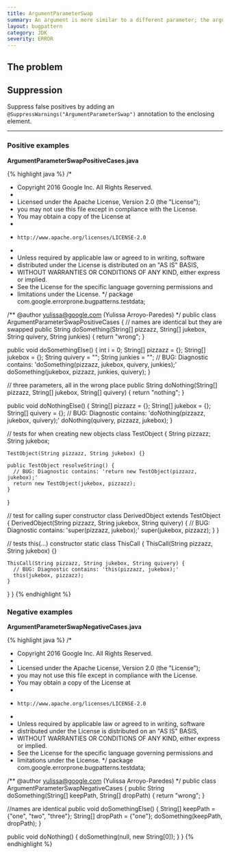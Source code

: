 ```yaml
---
title: ArgumentParameterSwap
summary: An argument is more similar to a different parameter; the arguments may have been swapped.
layout: bugpattern
category: JDK
severity: ERROR
---
```


<!--
*** AUTO-GENERATED, DO NOT MODIFY ***
To make changes, edit the @BugPattern annotation or the explanation in docs/bugpattern.
-->

## The problem


## Suppression
Suppress false positives by adding an `@SuppressWarnings("ArgumentParameterSwap")` annotation to the enclosing element.

----------

### Positive examples
__ArgumentParameterSwapPositiveCases.java__

{% highlight java %}
/*
 * Copyright 2016 Google Inc. All Rights Reserved.
 *
 * Licensed under the Apache License, Version 2.0 (the "License");
 * you may not use this file except in compliance with the License.
 * You may obtain a copy of the License at
 *
 *     http://www.apache.org/licenses/LICENSE-2.0
 *
 * Unless required by applicable law or agreed to in writing, software
 * distributed under the License is distributed on an "AS IS" BASIS,
 * WITHOUT WARRANTIES OR CONDITIONS OF ANY KIND, either express or implied.
 * See the License for the specific language governing permissions and
 * limitations under the License.
 */
package com.google.errorprone.bugpatterns.testdata;

/** @author yulissa@google.com (Yulissa Arroyo-Paredes) */
public class ArgumentParameterSwapPositiveCases {
  // names are identical but they are swapped
  public String doSomething(String[] pizzazz, String[] jukebox, String quivery, String junkies) {
    return "wrong";
  }

  public void doSomethingElse() {
    int i = 0;
    String[] pizzazz = {};
    String[] jukebox = {};
    String quivery = "";
    String junkies = "";
    // BUG: Diagnostic contains: 'doSomething(pizzazz, jukebox, quivery, junkies);'
    doSomething(jukebox, pizzazz, junkies, quivery);
  }

  // three parameters, all in the wrong place
  public String doNothing(String[] pizzazz, String[] jukebox, String[] quivery) {
    return "nothing";
  }

  public void doNothingElse() {
    String[] pizzazz = {};
    String[] jukebox = {};
    String[] quivery = {};
    // BUG: Diagnostic contains: 'doNothing(pizzazz, jukebox, quivery);'
    doNothing(quivery, pizzazz, jukebox);
  }

  // tests for when creating new objects
  class TestObject {
    String pizzazz;
    String jukebox;

    TestObject(String pizzazz, String jukebox) {}

    public TestObject resolveString() {
      // BUG: Diagnostic contains: 'return new TestObject(pizzazz, jukebox);'
      return new TestObject(jukebox, pizzazz);
    }
  }

  // test for calling super constructor
  class DerivedObject extends TestObject {
    DerivedObject(String pizzazz, String jukebox, String quivery) {
      // BUG: Diagnostic contains: 'super(pizzazz, jukebox);'
      super(jukebox, pizzazz);
    }
  }

  // tests this(...) constructor
  static class ThisCall {
    ThisCall(String pizzazz, String jukebox) {}

    ThisCall(String pizzazz, String jukebox, String quivery) {
      // BUG: Diagnostic contains: 'this(pizzazz, jukebox);'
      this(jukebox, pizzazz);
    }
  }
}
{% endhighlight %}

### Negative examples
__ArgumentParameterSwapNegativeCases.java__

{% highlight java %}
/*
 * Copyright 2016 Google Inc. All Rights Reserved.
 *
 * Licensed under the Apache License, Version 2.0 (the "License");
 * you may not use this file except in compliance with the License.
 * You may obtain a copy of the License at
 *
 *     http://www.apache.org/licenses/LICENSE-2.0
 *
 * Unless required by applicable law or agreed to in writing, software
 * distributed under the License is distributed on an "AS IS" BASIS,
 * WITHOUT WARRANTIES OR CONDITIONS OF ANY KIND, either express or implied.
 * See the License for the specific language governing permissions and
 * limitations under the License.
 */
package com.google.errorprone.bugpatterns.testdata;

/** @author yulissa@google.com (Yulissa Arroyo-Paredes) */
public class ArgumentParameterSwapNegativeCases {
  public String doSomething(String[] keepPath, String[] dropPath) {
    return "wrong";
  }

  //names are identical
  public void doSomethingElse() {
    String[] keepPath = {"one", "two", "three"};
    String[] dropPath = {"one"};
    doSomething(keepPath, dropPath);
  }

  public void doNothing() {
    doSomething(null, new String[0]);
  }
}
{% endhighlight %}

